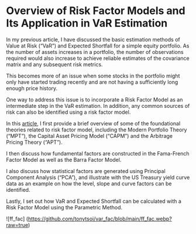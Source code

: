 # Overview of Risk Factor Models and Its Application in VaR Estimation
In my previous article, I have discussed the basic estimation methods of Value at Risk (“VaR”) and Expected Shortfall for a simple equity portfolio. As the number of assets increases in a portfolio, the number of observations required would also increase to achieve reliable estimates of the covariance matrix and any subsequent risk metrics.

This becomes more of an issue when some stocks in the portfolio might only have started trading recently and are not having a sufficiently long enough price history.

One way to address this issue is to incorporate a Risk Factor Model as an intermediate step in the VaR estimation. In addition, any common sources of risk can also be identified using a risk factor model.

In this <a href=https://medium.com/@tsoiyingkit/overview-of-risk-factor-model-and-its-application-in-var-estimation-8eff11f90bef>article</a>, I first provide a brief overview of some of the foundational theories related to risk factor model, including the Modern Portfolio Theory (“MPT”), the Capital Asset Pricing Model (“CAPM”) and the Arbitrage Pricing Theory (“APT”).

I then discuss how fundamental factors are constructed in the Fama-French Factor Model as well as the Barra Factor Model.

I also discuss how statistical factors are generated using Principal Component Analysis (“PCA”), and illustrate with the US Treasury yield curve data as an example on how the level, slope and curve factors can be identified. 

Lastly, I set out how VaR and Expected Shortfall can be calculated with a Risk Factor Model using the Parametric Method.

![ff_fac]
(https://github.com/tonytsoi/var_fac/blob/main/ff_fac.webp?raw=true)

